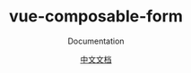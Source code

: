 <h1 align="center">
vue-composable-form
</h1>


<p align="center">
 <a>Documentation</a>
</p>
<p align="center">
 <a href="">中文文档</a>
</p>

